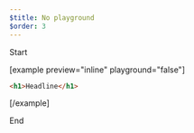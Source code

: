 ```yaml
---
$title: No playground
$order: 3
---
```


Start

[example  preview="inline" playground="false"]

```html
<h1>Headline</h1>
```

[/example]

End
